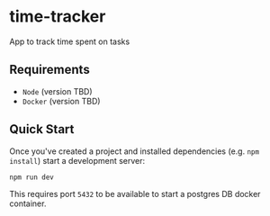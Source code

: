 # time-tracker
App to track time spent on tasks

## Requirements

- `Node` (version TBD)
- `Docker` (version TBD)

## Quick Start

Once you've created a project and installed dependencies (e.g. `npm install`) start a development server:

```bash
npm run dev
```

This requires port `5432` to be available to start a postgres DB docker container.
